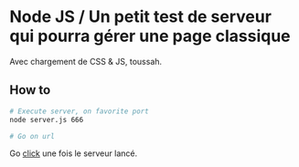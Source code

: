 # Node JS / Un petit test de serveur qui pourra gérer une page classique

Avec chargement de CSS & JS, toussah.

## How to

```bash
# Execute server, on favorite port
node server.js 666

# Go on url
```

Go [click](http://localhost:666/) une fois le serveur lancé.
